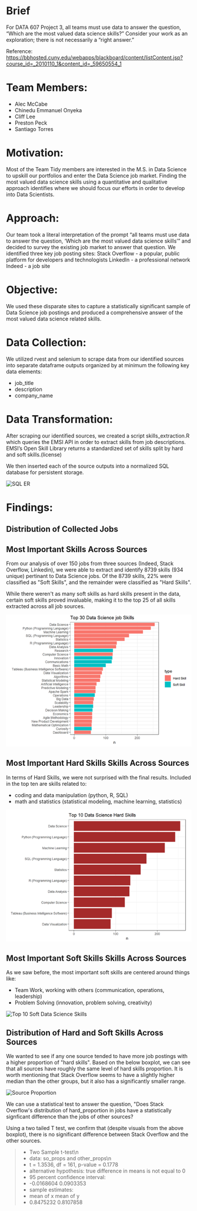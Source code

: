 # Brief
For DATA 607 Project 3, all teams must use data to answer the question, “Which are the most valued data science skills?” Consider your work as an exploration; 
there is not necessarily a “right answer.”


Reference: https://bbhosted.cuny.edu/webapps/blackboard/content/listContent.jsp?course_id=_2010110_1&content_id=_59650554_1

# Team Members:

* Alec McCabe
* Chinedu Emmanuel Onyeka
* Cliff Lee
* Preston Peck
* Santiago Torres

# Motivation:

Most of the Team Tidy members are interested in the M.S. in Data Science to upskill our portfolios and enter the Data Science job market. Finding the most valued data science skills using a quantitative and qualitative approach identifies where we should focus our efforts in order to develop into Data Scientists.

# Approach:

Our team took a literal interpretation of the prompt “all teams must use data to answer the question, ‘Which are the most valued data science skills’” and decided to survey the existing job market to answer that question. We identified three key job posting sites:
Stack Overflow - a popular, public platform for developers and technologists
LinkedIn - a professional network
Indeed - a job site

# Objective:

We used these disparate sites to capture a statistically significant sample of Data Science job postings and produced a comprehensive answer of the most valued data science related skills.

# Data Collection:

We utilized rvest and selenium to scrape data from our identified sources into separate dataframe outputs organized by at minimum the following key data elements:

* job_title
* description
* company_name

# Data Transformation:

After scraping our identified sources, we created a script skills_extraction.R which queries the EMSI API in order to extract skills from job descriptions. EMSI’s Open Skill Library returns a standardized set of skills split by hard and soft skills.(license)

We then inserted each of the source outputs into a normalized SQL database for persistent storage.

![SQL ER](https://github.com/cliftonleesps/team_tidy/blob/main/images/soft_skills.png)



# Findings:  

## Distribution of Collected Jobs

## Most Important Skills Across Sources

From our analysis of over 150 jobs from three sources (Indeed, Stack Overflow, Linkedin), we were able to extract and identify 8739 skills (934 unique) pertinant to Data Science jobs. Of the 8739 skills, 22% were classified as "Soft Skills", and the remainder were classified as "Hard Skills".

While there weren't as many soft skills as hard skills present in the data, certain soft skills proved invaluable, making it to the top 25 of all skills extracted across all job sources.

![All Skills](/images/all_skills.png)

## Most Important Hard Skills Skills Across Sources

In terms of Hard Skills, we were not surprised with the final results. Included in the top ten are skills related to:
* coding and data manipulation (python, R, SQL)
* math and statistics (statistical modeling, machine learning, statistics)

![Hard Skills](/images/hard_skills.png)

## Most Important Soft Skills Skills Across Sources

As we saw before, the most important soft skills are centered around things like:
* Team Work, working with others (communication, operations, leadership)
* Problem Solving (innovation, problem solving, creativity)

![Top 10 Soft Data Science Skills](https://github.com/cliftonleesps/team_tidy/blob/main/images/soft_skills.png)

## Distribution of Hard and Soft Skills Across Sources

We wanted to see if any one source tended to have more job postings with a higher proportion of "hard skills". Based on the below boxplot, we can see that all sources have roughly the same level of hard skills proportion. It is worth mentioning that Stack Overflow seems to have a slightly higher median than the other groups, but it also has a significantly smaller range.

![Source Proportion](https://github.com/cliftonleesps/team_tidy/blob/main/images/source_proportion.png)

We can use a statistical test to answer the question, "Does Stack Overflow's distribution of hard_proportion in jobs have a statistically signficant difference than the jobs of other sources?

Using a two tailed T test, we confirm that (despite visuals from the above boxplot), there is no significant difference between Stack Overflow and the other sources.

> * Two Sample t-test\n
> * data:  so_props and other_props\n
> * t = 1.3536, df = 161, p-value = 0.1778
> * alternative hypothesis: true difference in means is not equal to 0
> * 95 percent confidence interval:
> *  -0.0168604  0.0903353
> * sample estimates:
> * mean of x mean of y
> * 0.8475232 0.8107858


